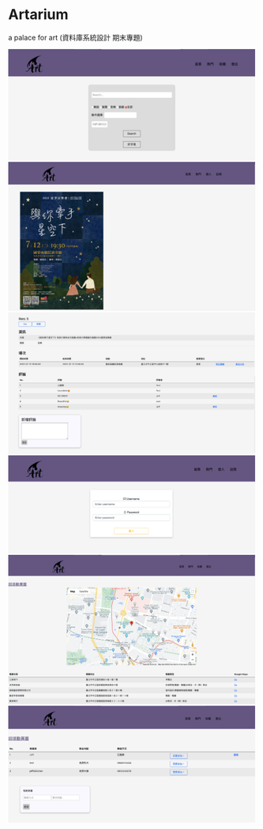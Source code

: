 # Artarium

a palace for art
(資料庫系統設計 期末專題)

<img src="https://github.com/jeff082chen/Artarium/blob/main/image/search.png" width="500"/>  
<img src="https://github.com/jeff082chen/Artarium/blob/main/image/info1.png" width="500"/>  
<img src="https://github.com/jeff082chen/Artarium/blob/main/image/info2.png" width="500"/>  
<img src="https://github.com/jeff082chen/Artarium/blob/main/image/login.png" width="500"/>  
<img src="https://github.com/jeff082chen/Artarium/blob/main/image/restaraunt.png" width="500"/>  
<img src="https://github.com/jeff082chen/Artarium/blob/main/image/t.png" width="500"/>  